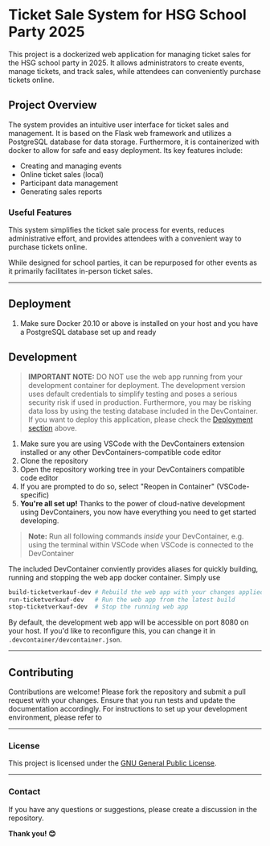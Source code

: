 # Ticket Sale System for HSG School Party 2025

This project is a dockerized web application for managing ticket sales for the HSG school party in 2025. It allows administrators to create events, manage tickets, and track sales, while attendees can conveniently purchase tickets online.

## Project Overview

The system provides an intuitive user interface for ticket sales and management. It is based on the Flask web framework and utilizes a PostgreSQL database for data storage. Furthermore, it is containerized with docker to allow for safe and easy deployment. Its key features include:

- Creating and managing events
- Online ticket sales (local)
- Participant data management
- Generating sales reports

### Useful Features

This system simplifies the ticket sale process for events, reduces administrative effort, and provides attendees with a convenient way to purchase tickets online.

While designed for school parties, it can be repurposed for other events as it primarily facilitates in-person ticket sales.

---

## Deployment

1. Make sure Docker 20.10 or above is installed on your host and you have a PostgreSQL database set up and ready

## Development

> **IMPORTANT NOTE:** DO NOT use the web app running from your development container for deployment. The development version uses default credentials to simplify testing and poses a serious security risk if used in production. Furthermore, you may be risking data loss by using the testing database included in the DevContainer. If you want to deploy this application, please check the [Deployment section](#deployment) above.

1. Make sure you are using VSCode with the DevContainers extension installed or any other DevContainers-compatible code editor
2. Clone the repository
3. Open the repository working tree in your DevContainers compatible code editor
4. If you are prompted to do so, select "Reopen in Container" (VSCode-specific)
5. **You're all set up!** Thanks to the power of cloud-native development using DevContainers, you now have everything you need to get started developing.

> **Note:** Run all following commands _inside_ your DevContainer, e.g. using the terminal within VSCode when VSCode is connected to the DevContainer

The included DevContainer conviently provides aliases for quickly building, running and stopping the web app docker container. Simply use
```bash
build-ticketverkauf-dev # Rebuild the web app with your changes applied
run-ticketverkauf-dev   # Run the web app from the latest build
stop-ticketverkauf-dev  # Stop the running web app
```
By default, the development web app will be accessible on port 8080 on your host. If you'd like to reconfigure this, you can change it in `.devcontainer/devcontainer.json`.

---

## Contributing

Contributions are welcome! Please fork the repository and submit a pull request with your changes. Ensure that you run tests and update the documentation accordingly. For instructions to set up your development environment, please refer to 

---

### License

This project is licensed under the [GNU General Public License](LICENSE).

---

### Contact

If you have any questions or suggestions, please create a discussion in the repository.

**Thank you! 😊**
